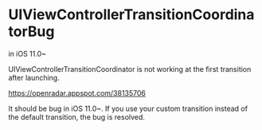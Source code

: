# UIViewControllerTransitionCoordinatorBug
in iOS 11.0~

UIViewControllerTransitionCoordinator is not working at the first transition after launching.

https://openradar.appspot.com/38135706

It should be bug in iOS 11.0~. If you use your custom transition instead of the default transition, the bug is resolved.
